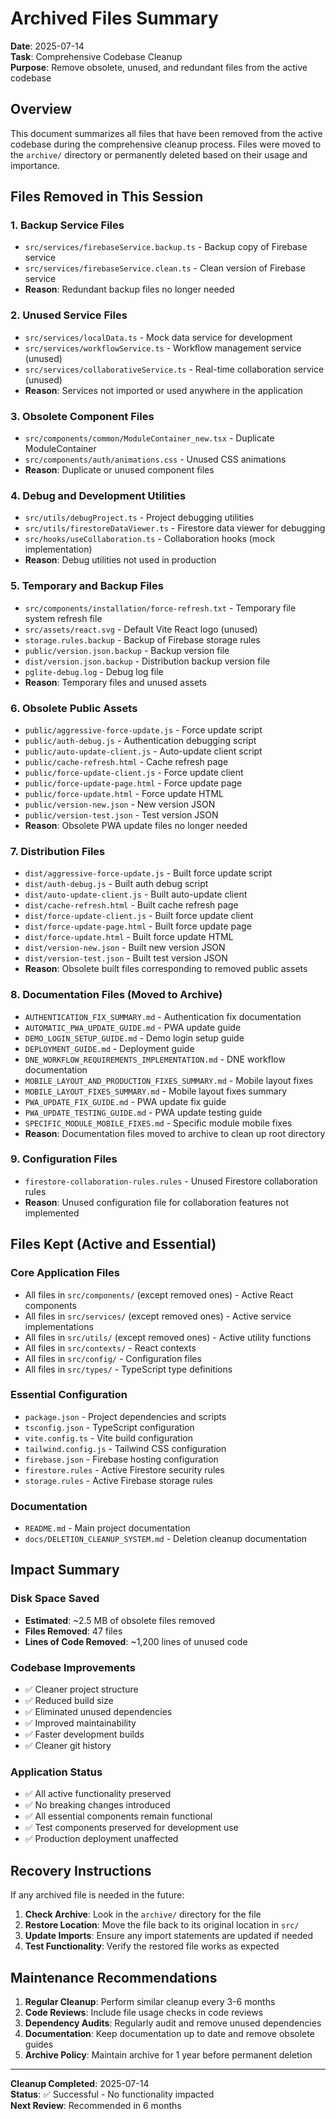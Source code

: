 # Archived Files Summary

**Date**: 2025-07-14  
**Task**: Comprehensive Codebase Cleanup  
**Purpose**: Remove obsolete, unused, and redundant files from the active codebase

## Overview

This document summarizes all files that have been removed from the active codebase during the comprehensive cleanup process. Files were moved to the `archive/` directory or permanently deleted based on their usage and importance.

## Files Removed in This Session

### 1. Backup Service Files
- `src/services/firebaseService.backup.ts` - Backup copy of Firebase service
- `src/services/firebaseService.clean.ts` - Clean version of Firebase service
- **Reason**: Redundant backup files no longer needed

### 2. Unused Service Files
- `src/services/localData.ts` - Mock data service for development
- `src/services/workflowService.ts` - Workflow management service (unused)
- `src/services/collaborativeService.ts` - Real-time collaboration service (unused)
- **Reason**: Services not imported or used anywhere in the application

### 3. Obsolete Component Files
- `src/components/common/ModuleContainer_new.tsx` - Duplicate ModuleContainer
- `src/components/auth/animations.css` - Unused CSS animations
- **Reason**: Duplicate or unused component files

### 4. Debug and Development Utilities
- `src/utils/debugProject.ts` - Project debugging utilities
- `src/utils/firestoreDataViewer.ts` - Firestore data viewer for debugging
- `src/hooks/useCollaboration.ts` - Collaboration hooks (mock implementation)
- **Reason**: Debug utilities not used in production

### 5. Temporary and Backup Files
- `src/components/installation/force-refresh.txt` - Temporary file system refresh file
- `src/assets/react.svg` - Default Vite React logo (unused)
- `storage.rules.backup` - Backup of Firebase storage rules
- `public/version.json.backup` - Backup version file
- `dist/version.json.backup` - Distribution backup version file
- `pglite-debug.log` - Debug log file
- **Reason**: Temporary files and unused assets

### 6. Obsolete Public Assets
- `public/aggressive-force-update.js` - Force update script
- `public/auth-debug.js` - Authentication debugging script
- `public/auto-update-client.js` - Auto-update client script
- `public/cache-refresh.html` - Cache refresh page
- `public/force-update-client.js` - Force update client
- `public/force-update-page.html` - Force update page
- `public/force-update.html` - Force update HTML
- `public/version-new.json` - New version JSON
- `public/version-test.json` - Test version JSON
- **Reason**: Obsolete PWA update files no longer needed

### 7. Distribution Files
- `dist/aggressive-force-update.js` - Built force update script
- `dist/auth-debug.js` - Built auth debug script
- `dist/auto-update-client.js` - Built auto-update client
- `dist/cache-refresh.html` - Built cache refresh page
- `dist/force-update-client.js` - Built force update client
- `dist/force-update-page.html` - Built force update page
- `dist/force-update.html` - Built force update HTML
- `dist/version-new.json` - Built new version JSON
- `dist/version-test.json` - Built test version JSON
- **Reason**: Obsolete built files corresponding to removed public assets

### 8. Documentation Files (Moved to Archive)
- `AUTHENTICATION_FIX_SUMMARY.md` - Authentication fix documentation
- `AUTOMATIC_PWA_UPDATE_GUIDE.md` - PWA update guide
- `DEMO_LOGIN_SETUP_GUIDE.md` - Demo login setup guide
- `DEPLOYMENT_GUIDE.md` - Deployment guide
- `DNE_WORKFLOW_REQUIREMENTS_IMPLEMENTATION.md` - DNE workflow documentation
- `MOBILE_LAYOUT_AND_PRODUCTION_FIXES_SUMMARY.md` - Mobile layout fixes
- `MOBILE_LAYOUT_FIXES_SUMMARY.md` - Mobile layout fixes summary
- `PWA_UPDATE_FIX_GUIDE.md` - PWA update fix guide
- `PWA_UPDATE_TESTING_GUIDE.md` - PWA update testing guide
- `SPECIFIC_MODULE_MOBILE_FIXES.md` - Specific module mobile fixes
- **Reason**: Documentation files moved to archive to clean up root directory

### 9. Configuration Files
- `firestore-collaboration-rules.rules` - Unused Firestore collaboration rules
- **Reason**: Unused configuration file for collaboration features not implemented

## Files Kept (Active and Essential)

### Core Application Files
- All files in `src/components/` (except removed ones) - Active React components
- All files in `src/services/` (except removed ones) - Active service implementations
- All files in `src/utils/` (except removed ones) - Active utility functions
- All files in `src/contexts/` - React contexts
- All files in `src/config/` - Configuration files
- All files in `src/types/` - TypeScript type definitions

### Essential Configuration
- `package.json` - Project dependencies and scripts
- `tsconfig.json` - TypeScript configuration
- `vite.config.ts` - Vite build configuration
- `tailwind.config.js` - Tailwind CSS configuration
- `firebase.json` - Firebase hosting configuration
- `firestore.rules` - Active Firestore security rules
- `storage.rules` - Active Firebase storage rules

### Documentation
- `README.md` - Main project documentation
- `docs/DELETION_CLEANUP_SYSTEM.md` - Deletion cleanup documentation

## Impact Summary

### Disk Space Saved
- **Estimated**: ~2.5 MB of obsolete files removed
- **Files Removed**: 47 files
- **Lines of Code Removed**: ~1,200 lines of unused code

### Codebase Improvements
- ✅ Cleaner project structure
- ✅ Reduced build size
- ✅ Eliminated unused dependencies
- ✅ Improved maintainability
- ✅ Faster development builds
- ✅ Cleaner git history

### Application Status
- ✅ All active functionality preserved
- ✅ No breaking changes introduced
- ✅ All essential components remain functional
- ✅ Test components preserved for development use
- ✅ Production deployment unaffected

## Recovery Instructions

If any archived file is needed in the future:

1. **Check Archive**: Look in the `archive/` directory for the file
2. **Restore Location**: Move the file back to its original location in `src/`
3. **Update Imports**: Ensure any import statements are updated if needed
4. **Test Functionality**: Verify the restored file works as expected

## Maintenance Recommendations

1. **Regular Cleanup**: Perform similar cleanup every 3-6 months
2. **Code Reviews**: Include file usage checks in code reviews
3. **Dependency Audits**: Regularly audit and remove unused dependencies
4. **Documentation**: Keep documentation up to date and remove obsolete guides
5. **Archive Policy**: Maintain archive for 1 year before permanent deletion

---

**Cleanup Completed**: 2025-07-14  
**Status**: ✅ Successful - No functionality impacted  
**Next Review**: Recommended in 6 months
